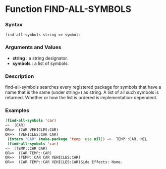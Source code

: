 <!-- Generated on 05/10/2020 by https://github.com/anto2oo/clhs-evolved -->

# Function FIND-ALL-SYMBOLS

### Syntax
`find-all-symbols string => symbols`  


### Arguments and Values
- **string** : a string designator.   
- **symbols** : a list of symbols.   


### Description
find-all-symbols searches  every registered package  for symbols that have a name that is the same (under string=) as string. A list of all such symbols is returned. Whether or how the list is ordered is implementation-dependent.



### Examples
```lisp 
(find-all-symbols 'car)
=>  (CAR)
OR=>  (CAR VEHICLES:CAR)
OR=>  (VEHICLES:CAR CAR)
 (intern "CAR" (make-package 'temp :use nil)) =>  TEMP::CAR, NIL
 (find-all-symbols 'car)
=>  (TEMP::CAR CAR)
OR=>  (CAR TEMP::CAR)
OR=>  (TEMP::CAR CAR VEHICLES:CAR)
OR=>  (CAR TEMP::CAR VEHICLES:CAR)Side Effects: None.
```
